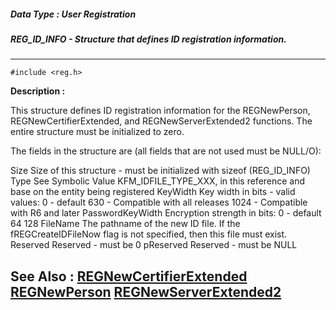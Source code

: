 ##### Data Type : User Registration
##### REG_ID_INFO - Structure that defines ID registration information.
---
```
#include <reg.h>
```
**Description :**

This structure defines ID registration information for the REGNewPerson, 
REGNewCertifierExtended, and REGNewServerExtended2 functions.  The entire 
structure must
be initialized to zero.

The fields in the structure are (all fields that are not used must be NULL/O):

Size   Size of this structure - must be initialized with sizeof (REG_ID_INFO)
Type   See Symbolic Value KFM_IDFILE_TYPE_XXX, in this reference and base on 
the entity being registered 
KeyWidth   Key width in bits - valid values: 
	    0 - default
	    630 - Compatible with all releases
	    1024 - Compatible with R6 and later
PasswordKeyWidth  Encryption strength in bits:
	    0 - default
	    64
	    128
FileName   The pathname of the new ID file. If the fREGCreateIDFileNow flag is 
not specified, then this file must exist. 
Reserved   Reserved - must be 0
pReserved   Reserved - must be NULL


**See Also :**
[REGNewCertifierExtended](/domino-c-api-docs/reference/Func/REGNewCertifierExtended)
[REGNewPerson](/domino-c-api-docs/reference/Func/REGNewPerson)
[REGNewServerExtended2](/domino-c-api-docs/reference/Func/REGNewServerExtended2)
---
